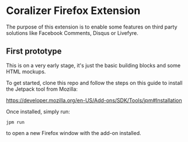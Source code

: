 # Coralizer Firefox Extension

The purpose of this extension is to enable some features on third party solutions
like Facebook Comments, Disqus or Livefyre.

## First prototype

This is on a very early stage, it's just the basic building blocks and some HTML mockups.

To get started, clone this repo and follow the steps on this guide to install the Jetpack tool from Mozilla:

https://developer.mozilla.org/en-US/Add-ons/SDK/Tools/jpm#Installation

Once installed, simply run:

`jpm run`

to open a new Firefox window with the add-on installed.
